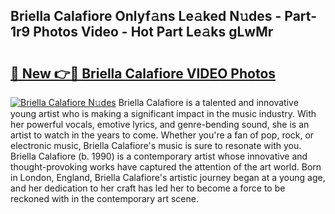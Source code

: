 ## Briella Calafiore Onlyf𝚊ns Le𝚊ked N𝚞des - Part-1r9 Photos Video - Hot Part Le𝚊ks gLwMr

# <h2><a href="http://ac4912.deff.icu/?id=Briella+Calafiore">🔗 New 👉🔴 Briella Calafiore VIDEO Photos</a></h2>

[![Briella Calafiore N𝚞des](https://i.imgur.com/rIISA9y.gif)](http://ac4912.deff.icu/?id=Briella+Calafiore)
Briella Calafiore is a talented and innovative young artist who is making a significant impact in the music industry. With her powerful vocals, emotive lyrics, and genre-bending sound, she is an artist to watch in the years to come. Whether you're a fan of pop, rock, or electronic music, Briella Calafiore's music is sure to resonate with you. Briella Calafiore (b. 1990) is a contemporary artist whose innovative and thought-provoking works have captured the attention of the art world. Born in London, England, Briella Calafiore's artistic journey began at a young age, and her dedication to her craft has led her to become a force to be reckoned with in the contemporary art scene.

